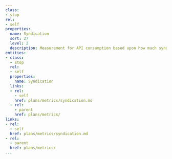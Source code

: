 ```yaml
---
class:
- stop
rel:
- self
properties:
  name: Syndication
  sort: 27
  level: 2
  description: Measurement for API consumption based upon how much syndication occurs.
entities:
- class:
  - stop
  rel:
  - self
  properties:
    name: Syndication
  links:
  - rel:
    - self
    href: plans/metrics/syndication.md
  - rel:
    - parent
    href: plans/metrics/
links:
- rel:
  - self
  href: plans/metrics/syndication.md
- rel:
  - parent
  href: plans/metrics/
...
```

